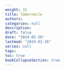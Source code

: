 ```yaml
---
weight: 32
title: Tabernacle
authors: 
categories: null
description: 
draft: false
date: "2024-02-26"
lastmod: "2024-02-26"
series: null
tags:
toc: true
bookCollapseSection: true
---
```






